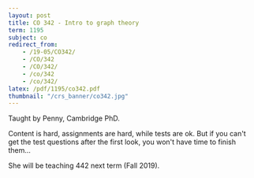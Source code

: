```yaml
---
layout: post
title: CO 342 - Intro to graph theory
term: 1195
subject: co
redirect_from:
    - /19-05/CO342/
    - /CO/342
    - /CO/342/
    - /co/342
    - /co/342/
latex: /pdf/1195/co342.pdf
thumbnail: "/crs_banner/co342.jpg"
---
```


Taught by Penny, Cambridge PhD.

Content is hard, assignments are hard, while tests are ok. But if you can't get the test questions after the first look, you won't have time to finish them...

She will be teaching 442 next term (Fall 2019).

